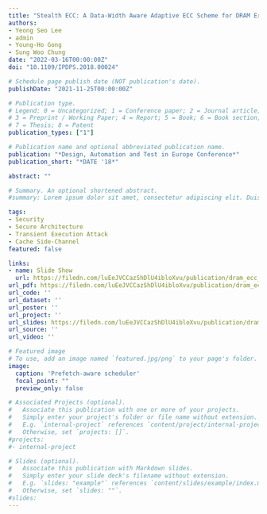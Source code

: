 ```yaml
---
title: "Stealth ECC: A Data-Width Aware Adaptive ECC Scheme for DRAM Error Resilience (To appear)"
authors:
- Yeong Seo Lee
- admin
- Young-Ho Gong
- Sung Woo Chung
date: "2022-03-16T00:00:00Z"
doi: "10.1109/IPDPS.2018.00024"

# Schedule page publish date (NOT publication's date).
publishDate: "2021-11-25T00:00:00Z"

# Publication type.
# Legend: 0 = Uncategorized; 1 = Conference paper; 2 = Journal article;
# 3 = Preprint / Working Paper; 4 = Report; 5 = Book; 6 = Book section;
# 7 = Thesis; 8 = Patent
publication_types: ["1"]

# Publication name and optional abbreviated publication name.
publication: "*Design, Automation and Test in Europe Conference*"
publication_short: "*DATE '18*"

abstract: ""

# Summary. An optional shortened abstract.
#summary: Lorem ipsum dolor sit amet, consectetur adipiscing elit. Duis posuere tellus ac #convallis placerat. Proin tincidunt magna sed ex sollicitudin condimentum.

tags:
- Security
- Secure Architecture
- Transient Execution Attack
- Cache Side-Channel
featured: false

links:
- name: Slide Show
  url: https://filedn.com/luEeJVCCazShDlU4ibloXvu/publication/dram_ecc_date22/dram_ecc_date22_slides.ppsx
url_pdf: https://filedn.com/luEeJVCCazShDlU4ibloXvu/publication/dram_ecc_date22/dram_ecc_date22.pdf
url_code: ''
url_dataset: ''
url_poster: ''
url_project: ''
url_slides: https://filedn.com/luEeJVCCazShDlU4ibloXvu/publication/dram_ecc_date22/dram_ecc_date22_slides.pdf
url_source: ''
url_video: ''

# Featured image
# To use, add an image named `featured.jpg/png` to your page's folder. 
image:
  caption: 'Prefetch-aware scheduler'
  focal_point: ""
  preview_only: false

# Associated Projects (optional).
#   Associate this publication with one or more of your projects.
#   Simply enter your project's folder or file name without extension.
#   E.g. `internal-project` references `content/project/internal-project/index.md`.
#   Otherwise, set `projects: []`.
#projects:
#- internal-project

# Slides (optional).
#   Associate this publication with Markdown slides.
#   Simply enter your slide deck's filename without extension.
#   E.g. `slides: "example"` references `content/slides/example/index.md`.
#   Otherwise, set `slides: ""`.
#slides:
---
```

